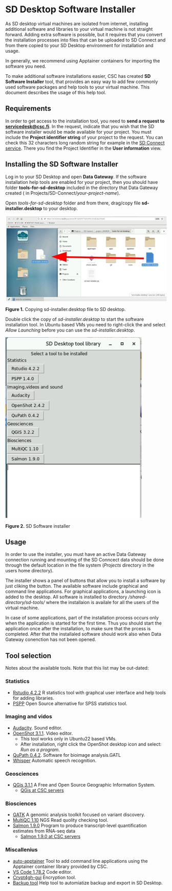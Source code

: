 # SD Desktop Software Installer

As SD desktop virtual machines are isolated from internet, installing additional software and libraries 
to your virtual machine is not straight forward. Adding extra software is possible, but it requires that 
you convert the installation processes into files that can be uploaded to SD Connect and from there 
copied to your SD Desktop environment for installation and usage.

In generally, we recommend using Apptainer containers for importing the software you need.

To make additional software installations easier, CSC has created **SD Software Installer** tool,
that provides an easy way to add few commonly used software packages and help tools to your virtual machine. 
This document describes the usage of this help tool.


## Requirements ##

In order to get access to the installation tool, you need to **send a request to servicedesk@csc.fi**.
In the request, indicate that you wish that the SD software installer would be 
made available for your project. You must include the  **Project identifier string** of your project to the request.
You can check this 32 characters long random string for example in the [SD Connect service](https://sd-conenct.csc.fi). 
There you find the Project Identifier in the **User information** view. 

## Installing the SD Software Installer ##

Log in to your SD Desktop and open **Data Gateway**. If the software installation help tools are enabled for your project,
then you should have folder **tools-for-sd-desktop** included in the directory that Data Gateway created 
( in Projects/SD-Connect/_your-project-name_).

Open _tools-for-sd-desktop_ folder and from there, drag/copy file **sd-installer.desktop** to your desktop.

[![Installing-sd-installer](../images/desktop/sd-installer1.png)](../images/desktop/sd-installer1.png)

**Figure 1.** Copying sd-installer.desktop file to SD desktop.
 
Double click the copy of _sd-installer.desktop_ to start the software installation tool. In Ubuntu based VMs you
need to right-click the and select _Allow Launching_ before  you can use the _sd-installer.desktop_.

[![sd-installer](../images/desktop/sd-installer2.png)](../images/desktop/sd-installer2.png)

**Figure 2.** SD Software installer


## Usage ##

In order to use the installer, you must have an active Data Gateway connection running and 
mounting of the SD Conncect data should be done through the default location in the file system 
(_Projects_ directory in the users home directory). 

The installer shows a panel of buttons that allow you to install a software by just cliking the button.
The available software include graphical and command line applications. For graphical applications, a launching icon is added 
to the desktop. All software is installed to directory _/shared-directory/sd-tools/_ where the installaion is availale for all the
users of the virtual machine.

In case of some applications, part of the installation process occurs only when the application is started for the first time.
Thus you should start the application once after the installation, to make sure that the prcess is completed. After that
the installaled software should work also when Data Gateway conenction has not been opened.


## Tool selection ##

Notes about the available tools. Note that this list may be out-dated:

### Statistics
*  [Rstudio 4.2.2](rstudio.md) R statistics tool with graphcal user interface and help tools for adding libraries.
*  [PSPP](https://www.gnu.org/software/pspp/) Open Source alternative for SPSS statistics tool.

### Imaging and vidos
*  [Audacity](https://www.audacityteam.org/). Sound editor.
*  [OpenShot 3.1.1](https://www.openshot.org/). Video editor.
   *  This tool works only in Ubuntu22 based VMs.
   *  After installation, right click the OpenShot desktop icon and select: _Run as a program_.
*  [QuPath 0.4.2](https://github.com/qupath/qupath/). Software for bioimage analysis.GATL
*  [Whisper](whisper.md) Automatic speech recognition.
  
### Geosciences
*  [QGis 3.1.1](https://qgis.org/en/site/) A Free and Open Source Geographic Information System. 
   *   [QGis at CSC servers](../../../apps/qgis.md)

### Biosciences
*  [GATK](https://gatk.broadinstitute.org/hc/en-us) A genomic analysis toolkit focused on variant discovery.
*  [MultiQC 1.10](https://multiqc.info/) NGS Read quolity checking tool.
*  [Salmon 1.9.0](https://combine-lab.github.io/salmon/) Program to produce transcript-level quantification estimates from RNA-seq data
   *   [Salmon 1.9.0 at CSC servers](../../../apps/salmon.md)

### Miscallenius
*   [auto-apptainer](./auto-apptainer.md) Tool to add command line applications using the Apptainer container library provided by CSC.
*   [VS Code 1.78.2](./vscode.md) Code editor.
*   [Crypt4gh-gui](../sd_connect.md#sensitive-data-encryption-and-upload-for-analysis-up-to-100-gb) Encryption tool.
*   [Backup tool](./backup_sd_desktop.md) Help tool to automiatize backup and export in SD Desktop.

